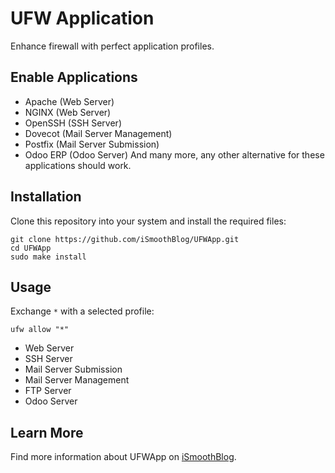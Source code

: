 # UFW Application
Enhance firewall with perfect application profiles.
## Enable Applications
* Apache (Web Server)
* NGINX (Web Server)
* OpenSSH (SSH Server)
* Dovecot (Mail Server Management)
* Postfix (Mail Server Submission)
* Odoo ERP (Odoo Server)
And many more, any other alternative for these applications should work.
## Installation
Clone this repository into your system and install the required files:
```
git clone https://github.com/iSmoothBlog/UFWApp.git
cd UFWApp
sudo make install
```
## Usage
Exchange `*` with a selected profile:
```
ufw allow "*"
```
* Web Server
* SSH Server
* Mail Server Submission
* Mail Server Management
* FTP Server
* Odoo Server
## Learn More
Find more information about UFWApp on [iSmoothBlog](http://www.ismoothblog.com).
